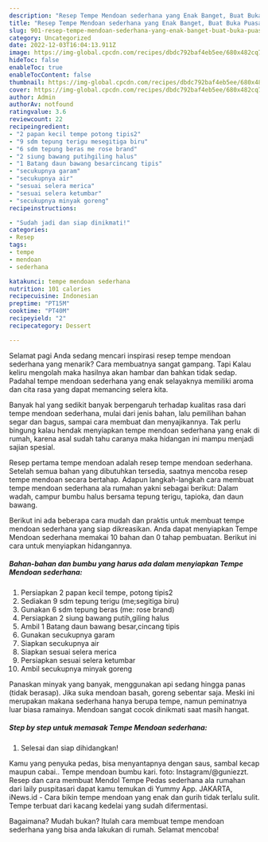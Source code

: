 ```yaml
---
description: "Resep Tempe Mendoan sederhana yang Enak Banget, Buat Buka Puasa Enak Banget"
title: "Resep Tempe Mendoan sederhana yang Enak Banget, Buat Buka Puasa Enak Banget"
slug: 901-resep-tempe-mendoan-sederhana-yang-enak-banget-buat-buka-puasa-enak-banget
category: Uncategorized
date: 2022-12-03T16:04:13.911Z
image: https://img-global.cpcdn.com/recipes/dbdc792baf4eb5ee/680x482cq70/tempe-mendoan-sederhana-foto-resep-utama.jpg
hideToc: false
enableToc: true
enableTocContent: false
thumbnail: https://img-global.cpcdn.com/recipes/dbdc792baf4eb5ee/680x482cq70/tempe-mendoan-sederhana-foto-resep-utama.jpg
cover: https://img-global.cpcdn.com/recipes/dbdc792baf4eb5ee/680x482cq70/tempe-mendoan-sederhana-foto-resep-utama.jpg
author: Admin
authorAv: notfound
ratingvalue: 3.6
reviewcount: 22
recipeingredient:
- "2 papan kecil tempe potong tipis2"
- "9 sdm tepung terigu mesegitiga biru"
- "6 sdm tepung beras me rose brand"
- "2 siung bawang putihgiling halus"
- "1 Batang daun bawang besarcincang tipis"
- "secukupnya garam"
- "secukupnya air"
- "sesuai selera merica"
- "sesuai selera ketumbar"
- "secukupnya minyak goreng"
recipeinstructions:

- "Sudah jadi dan siap dinikmati!"
categories:
- Resep
tags:
- tempe
- mendoan
- sederhana

katakunci: tempe mendoan sederhana 
nutrition: 101 calories
recipecuisine: Indonesian
preptime: "PT15M"
cooktime: "PT40M"
recipeyield: "2"
recipecategory: Dessert

---
```



Selamat pagi Anda sedang mencari inspirasi resep tempe mendoan sederhana yang menarik? Cara membuatnya sangat gampang. Tapi Kalau keliru mengolah maka hasilnya akan hambar dan bahkan tidak sedap. Padahal tempe mendoan sederhana yang enak selayaknya memiliki aroma dan cita rasa yang dapat memancing selera kita.


Banyak hal yang sedikit banyak berpengaruh terhadap kualitas rasa dari tempe mendoan sederhana, mulai dari jenis bahan, lalu pemilihan bahan segar dan bagus, sampai cara membuat dan menyajikannya. Tak perlu bingung kalau hendak menyiapkan tempe mendoan sederhana yang enak di rumah, karena asal sudah tahu caranya maka hidangan ini mampu menjadi sajian spesial.

Resep pertama tempe mendoan adalah resep tempe mendoan sederhana. Setelah semua bahan yang dibutuhkan tersedia, saatnya mencoba resep tempe mendoan secara bertahap. Adapun langkah-langkah cara membuat tempe mendoan sederhana ala rumahan yakni sebagai berikut: Dalam wadah, campur bumbu halus bersama tepung terigu, tapioka, dan daun bawang.


Berikut ini ada beberapa cara mudah dan praktis untuk membuat tempe mendoan sederhana yang siap dikreasikan. Anda dapat menyiapkan Tempe Mendoan sederhana memakai 10 bahan dan 0 tahap pembuatan. Berikut ini cara untuk menyiapkan hidangannya.

<!--inarticleads1-->

##### Bahan-bahan dan bumbu yang harus ada dalam menyiapkan Tempe Mendoan sederhana:

1. Persiapkan 2 papan kecil tempe, potong tipis2
1. Sediakan 9 sdm tepung terigu (me;segitiga biru)
1. Gunakan 6 sdm tepung beras (me: rose brand)
1. Persiapkan 2 siung bawang putih,giling halus
1. Ambil 1 Batang daun bawang besar,cincang tipis
1. Gunakan secukupnya garam
1. Siapkan secukupnya air
1. Siapkan sesuai selera merica
1. Persiapkan sesuai selera ketumbar
1. Ambil secukupnya minyak goreng


Panaskan minyak yang banyak, menggunakan api sedang hingga panas (tidak berasap). Jika suka mendoan basah, goreng sebentar saja. Meski ini merupakan makana sederhana hanya berupa tempe, namun peminatnya luar biasa ramainya. Mendoan sangat cocok dinikmati saat masih hangat. 

<!--inarticleads2-->

##### Step by step untuk memasak Tempe Mendoan sederhana:


1. Selesai dan siap dihidangkan!

Kamu yang penyuka pedas, bisa menyantapnya dengan saus, sambal kecap maupun cabai.. Tempe mendoan bumbu kari. foto: Instagram/@guniezzt. Resep dan cara membuat Mendol Tempe Pedas sederhana ala rumahan dari laily puspitasari dapat kamu temukan di Yummy App. JAKARTA, iNews.id - Cara bikin tempe mendoan yang enak dan gurih tidak terlalu sulit. Tempe terbuat dari kacang kedelai yang sudah difermentasi. 

Bagaimana? Mudah bukan? Itulah cara membuat tempe mendoan sederhana yang bisa anda lakukan di rumah. Selamat mencoba!
